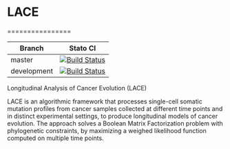 # LACE
================

| Branch              | Stato CI      |
|---------------------|---------------|
| master | [![Build Status](https://travis-ci.org/danro9685/SparseSignatures.svg?branch=master)](https://travis-ci.org/danro9685/SparseSignatures) |
| development | [![Build Status](https://travis-ci.org/danro9685/SparseSignatures.svg?branch=development)](https://travis-ci.org/danro9685/SparseSignatures) |

Longitudinal Analysis of Cancer Evolution (LACE)

LACE is an algorithmic framework that processes single-cell somatic mutation profiles from cancer samples collected at different 
time points and in distinct experimental settings, to produce longitudinal models of cancer evolution. The approach solves a Boolean Matrix 
Factorization problem with phylogenetic constraints, by maximizing a weighed likelihood function computed on multiple time points. 
